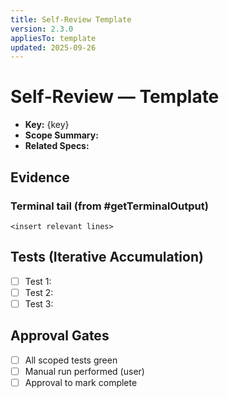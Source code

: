 ```yaml
---
title: Self-Review Template
version: 2.3.0
appliesTo: template
updated: 2025-09-26
---
```


# Self‑Review — Template

- **Key:** {key}
- **Scope Summary:** <what changed>
- **Related Specs:** <list>

## Evidence
### Terminal tail (from #getTerminalOutput)
```
<insert relevant lines>
```

## Tests (Iterative Accumulation)
- [ ] Test 1: <name>
- [ ] Test 2: <name>
- [ ] Test 3: <name>

## Approval Gates
- [ ] All scoped tests green
- [ ] Manual run performed (user)
- [ ] Approval to mark complete

